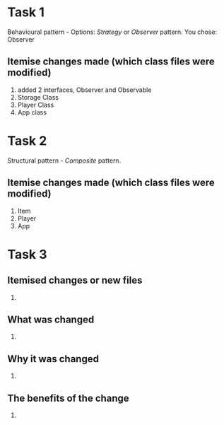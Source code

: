 # Task 1
Behavioural pattern - Options: *Strategy* or *Observer* pattern.
You chose: Observer

## Itemise changes made (which class files were modified)
1. added 2 interfaces, Observer and Observable 
2. Storage Class
3. Player Class
4. App class

# Task 2
Structural pattern - *Composite* pattern.

## Itemise changes made (which class files were modified)
1. Item
2. Player
3. App

# Task 3

## Itemised changes or new files
1. 

## What was changed
1. 

## Why it was changed
1. 

## The benefits of the change
1. 